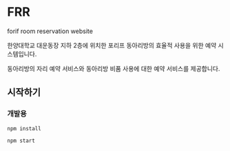 # FRR
forif room reservation website

한양대학교 대운동장 지하 2층에 위치한 포리프 동아리방의 효율적 사용을 위한 예약 시스템입니다.

동아리방의 자리 예약 서비스와 동아리방 비품 사용에 대한 예약 서비스를 제공합니다.

## 시작하기
### 개발용
`npm install`

`npm start`